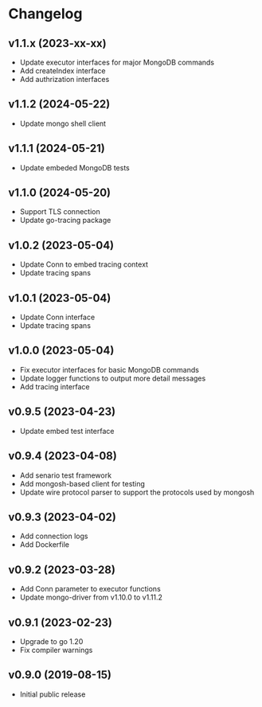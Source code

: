 # Changelog

## v1.1.x (2023-xx-xx)
- Update executor interfaces for major MongoDB commands
- Add createIndex interface
- Add authrization interfaces

## v1.1.2 (2024-05-22)
- Update mongo shell client

## v1.1.1 (2024-05-21)
- Update embeded MongoDB tests

## v1.1.0 (2024-05-20)
- Support TLS connection
- Update go-tracing package

## v1.0.2 (2023-05-04)
- Update Conn to embed tracing context
- Update tracing spans

## v1.0.1 (2023-05-04)
- Update Conn interface
- Update tracing spans

## v1.0.0 (2023-05-04)
- Fix executor interfaces for basic MongoDB commands
- Update logger functions to output more detail messages
- Add tracing interface

## v0.9.5 (2023-04-23)
- Update embed test interface

## v0.9.4 (2023-04-08)
- Add senario test framework
- Add mongosh-based client for testing
- Update wire protocol parser to support the protocols used by mongosh

## v0.9.3 (2023-04-02)
- Add connection logs
- Add Dockerfile

## v0.9.2 (2023-03-28)
- Add Conn parameter to executor functions
- Update mongo-driver from v1.10.0 to v1.11.2

## v0.9.1 (2023-02-23)
- Upgrade to go 1.20
- Fix compiler warnings

## v0.9.0 (2019-08-15)
- Initial public release  
